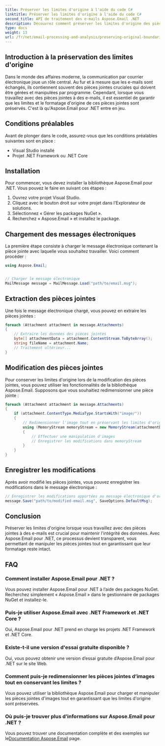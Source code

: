 ```yaml
---
title: Préserver les limites d'origine à l'aide du code C#
linktitle: Préserver les limites d'origine à l'aide du code C#
second_title: API de traitement des e-mails Aspose.Email .NET
description: Découvrez comment préserver les limites d'origine des pièces jointes aux e-mails à l'aide de C# et Aspose.Email pour .NET. Guide étape par étape avec le code source.
type: docs
weight: 13
url: /fr/net/email-processing-and-analysis/preserving-original-boundaries-using-csharp-code/
---
```


## Introduction à la préservation des limites d'origine

Dans le monde des affaires moderne, la communication par courrier électronique joue un rôle central. Au fur et à mesure que les e-mails sont échangés, ils contiennent souvent des pièces jointes cruciales qui doivent être gérées et manipulées par programme. Cependant, lorsque vous travaillez avec des pièces jointes à des e-mails, il est essentiel de garantir que les limites et le formatage d'origine de ces pièces jointes sont préservés. C'est là qu'Aspose.Email pour .NET entre en jeu.

## Conditions préalables

Avant de plonger dans le code, assurez-vous que les conditions préalables suivantes sont en place :

- Visual Studio installé
- Projet .NET Framework ou .NET Core

## Installation

Pour commencer, vous devez installer la bibliothèque Aspose.Email pour .NET. Vous pouvez le faire en suivant ces étapes :

1. Ouvrez votre projet Visual Studio.
2. Cliquez avec le bouton droit sur votre projet dans l'Explorateur de solutions.
3. Sélectionnez « Gérer les packages NuGet ».
4. Recherchez « Aspose.Email » et installez le package.

## Chargement des messages électroniques

La première étape consiste à charger le message électronique contenant la pièce jointe avec laquelle vous souhaitez travailler. Voici comment procéder :

```csharp
using Aspose.Email;


// Charger le message électronique
MailMessage message = MailMessage.Load("path/to/email.msg");
```

## Extraction des pièces jointes

Une fois le message électronique chargé, vous pouvez en extraire les pièces jointes :

```csharp
foreach (Attachment attachment in message.Attachments)
{
    // Extraire les données des pièces jointes
    byte[] attachmentData = attachment.ContentStream.ToByteArray();
    string fileName = attachment.Name;
    // Traitement ultérieur...
}
```

## Modification des pièces jointes

Pour conserver les limites d'origine lors de la modification des pièces jointes, vous pouvez utiliser les fonctionnalités de la bibliothèque Aspose.Email. Supposons que vous souhaitiez redimensionner une pièce jointe :

```csharp
foreach (Attachment attachment in message.Attachments)
{
    if (attachment.ContentType.MediaType.StartsWith("image/"))
    {
        // Redimensionner l'image tout en préservant les limites d'origine
        using (MemoryStream memoryStream = new MemoryStream(attachmentData))
        {
            // Effectuer une manipulation d'images
            // Enregistrer les modifications dans memoryStream
        }
    }
}
```

## Enregistrer les modifications

Après avoir modifié les pièces jointes, vous pouvez enregistrer les modifications dans le message électronique :

```csharp
// Enregistrer les modifications apportées au message électronique d'origine
message.Save("path/to/modified-email.msg", SaveOptions.DefaultMsg);
```

## Conclusion

Préserver les limites d'origine lorsque vous travaillez avec des pièces jointes à des e-mails est crucial pour maintenir l'intégrité des données. Avec Aspose.Email pour .NET, ce processus devient transparent, vous permettant de manipuler les pièces jointes tout en garantissant que leur formatage reste intact.

## FAQ

### Comment installer Aspose.Email pour .NET ?

Vous pouvez installer Aspose.Email pour .NET à l’aide des packages NuGet. Recherchez simplement « Aspose.Email » dans le gestionnaire de packages NuGet et installez-le.

### Puis-je utiliser Aspose.Email avec .NET Framework et .NET Core ?

Oui, Aspose.Email pour .NET prend en charge les projets .NET Framework et .NET Core.

### Existe-t-il une version d'essai gratuite disponible ?

Oui, vous pouvez obtenir une version d’essai gratuite d’Aspose.Email pour .NET sur le site Web.

### Comment puis-je redimensionner les pièces jointes d’images tout en conservant les limites ?

Vous pouvez utiliser la bibliothèque Aspose.Email pour charger et manipuler les pièces jointes d'images tout en garantissant que les limites d'origine sont préservées.

### Où puis-je trouver plus d’informations sur Aspose.Email pour .NET ?

 Vous pouvez trouver une documentation complète et des exemples sur le[Documentation Aspose.Email](https://reference.aspose.com/email/net/) page.